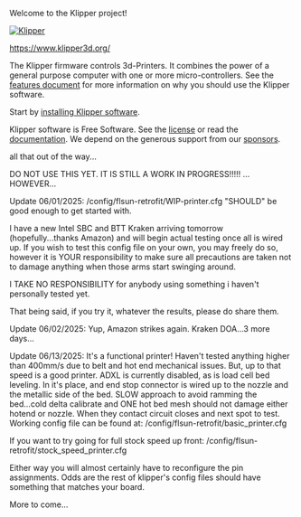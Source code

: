 Welcome to the Klipper project!

[![Klipper](docs/img/klipper-logo-small.png)](https://www.klipper3d.org/)

https://www.klipper3d.org/

The Klipper firmware controls 3d-Printers. It combines the power of a
general purpose computer with one or more micro-controllers. See the
[features document](https://www.klipper3d.org/Features.html) for more
information on why you should use the Klipper software.

Start by [installing Klipper software](https://www.klipper3d.org/Installation.html).

Klipper software is Free Software. See the [license](COPYING) or read
the [documentation](https://www.klipper3d.org/Overview.html). We
depend on the generous support from our
[sponsors](https://www.klipper3d.org/Sponsors.html).


all that out of the way...


DO NOT USE THIS YET.  IT IS STILL A WORK IN PROGRESS!!!!!
...
HOWEVER...

Update 06/01/2025:
/config/flsun-retrofit/WIP-printer.cfg "SHOULD" be good enough to get started with.  

I have a new Intel SBC and BTT Kraken arriving tomorrow (hopefully...thanks Amazon) and 
will begin actual testing once all is wired up.  If you wish to test this config file on 
your own, you may freely do so, however it is YOUR responsibility to make sure all 
precautions are taken not to damage anything when those arms start swinging around.  

I TAKE NO RESPONSIBILITY for anybody using something i haven't personally tested yet.  

That being said, if you try it, whatever the results, please do share them.

Update 06/02/2025:
Yup, Amazon strikes again.  Kraken DOA...3 more days...

Update 06/13/2025:
It's a functional printer!  Haven't tested anything higher than 400mm/s due to belt and hot end mechanical issues.
But, up to that speed is a good printer.  ADXL is currently disabled, as is load cell bed leveling.  In it's place, and end stop connector is wired up to 
the nozzle and the metallic side of the bed.  SLOW approach to avoid ramming the bed...cold delta calibrate and ONE hot bed mesh should not damage either hotend or nozzle.
When they contact circuit closes and next spot to test.  Working config file can be found at:
/config/flsun-retrofit/basic_printer.cfg

If you want to try going for full stock speed up front:
/config/flsun-retrofit/stock_speed_printer.cfg


Either way you will almost certainly have to reconfigure the pin assignments.  Odds are the rest of klipper's config files should have something that matches your board.


More to come...
